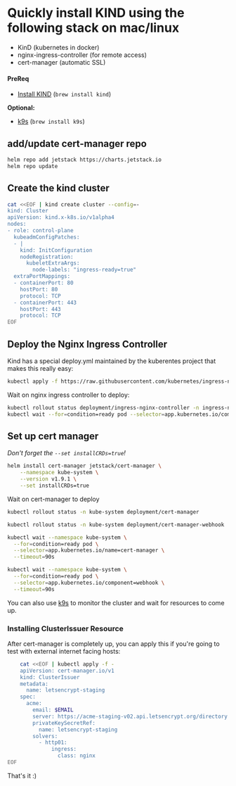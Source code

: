 # Quickly install KIND using the following stack on mac/linux
- KinD (kubernetes in docker)
- nginx-ingress-controller (for remote access)
- cert-manager (automatic SSL)

#### PreReq
- [Install KIND](https://formulae.brew.sh/formula/kind#default) (`brew install kind`)

**Optional:**
- [k9s](https://k9scli.io/) (`brew install k9s`)

## add/update cert-manager repo 
```bash
helm repo add jetstack https://charts.jetstack.io
helm repo update
```

## Create the kind cluster
```bash
cat <<EOF | kind create cluster --config=-
kind: Cluster
apiVersion: kind.x-k8s.io/v1alpha4
nodes:
- role: control-plane
  kubeadmConfigPatches:
  - |
    kind: InitConfiguration
    nodeRegistration:
      kubeletExtraArgs:
        node-labels: "ingress-ready=true"
  extraPortMappings:
  - containerPort: 80
    hostPort: 80
    protocol: TCP
  - containerPort: 443
    hostPort: 443
    protocol: TCP
EOF
```

## Deploy the Nginx Ingress Controller

Kind has a special deploy.yml maintained by the kuberentes project that makes this really easy:

```bash
kubectl apply -f https://raw.githubusercontent.com/kubernetes/ingress-nginx/main/deploy/static/provider/kind/deploy.yaml
```

Wait on nginx ingress controller to deploy:

```bash
kubectl rollout status deployment/ingress-nginx-controller -n ingress-nginx
kubectl wait --for=condition=ready pod --selector=app.kubernetes.io/component=controller --timeout=90s -n ingress-nginx
```

## Set up cert manager

*Don't forget the `--set installCRDs=true`!*
```bash
helm install cert-manager jetstack/cert-manager \
    --namespace kube-system \
    --version v1.9.1 \
    --set installCRDs=true 
```

Wait on cert-manager to deploy
```bash
kubectl rollout status -n kube-system deployment/cert-manager

kubectl rollout status -n kube-system deployment/cert-manager-webhook

kubectl wait --namespace kube-system \
  --for=condition=ready pod \
  --selector=app.kubernetes.io/name=cert-manager \
  --timeout=90s

kubectl wait --namespace kube-system \
  --for=condition=ready pod \
  --selector=app.kubernetes.io/component=webhook \
  --timeout=90s
```

You can also use [k9s]() to monitor the cluster and wait for resources to come up.

### Installing ClusterIssuer Resource
After cert-manager is completely up, you can apply this if you're going to test with external internet facing hosts:
```bash
    cat <<EOF | kubectl apply -f -
    apiVersion: cert-manager.io/v1
    kind: ClusterIssuer
    metadata:
      name: letsencrypt-staging
    spec:
      acme:
        email: $EMAIL
        server: https://acme-staging-v02.api.letsencrypt.org/directory
        privateKeySecretRef:
          name: letsencrypt-staging
        solvers:
          - http01:
              ingress:
                class: nginx
EOF
```

That's it :)
